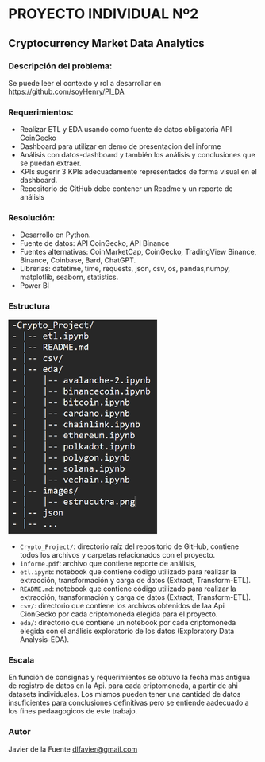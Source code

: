 # PROYECTO INDIVIDUAL Nº2
## Cryptocurrency Market Data Analytics

### Descripción del problema:
Se puede leer el contexto y rol a desarrollar en https://github.com/soyHenry/PI_DA

### Requerimientos:
- Realizar ETL y EDA usando como fuente de datos obligatoria API CoinGecko
- Dashboard para utilizar en demo de presentacion del informe 
- Análisis con datos-dashboard y también los análisis y conclusiones que se puedan extraer.
- KPIs sugerir 3 KPIs adecuadamente representados de forma visual en el dashboard.
- Repositorio de GitHub debe contener un Readme y un reporte de análisis



### Resolución:
- Desarrollo en Python.
- Fuente de datos: API CoinGecko, API Binance
- Fuentes alternativas: CoinMarketCap, CoinGecko, TradingView Binance, Binance, Coinbase, Bard, ChatGPT.
- Librerias: datetime, time, requests, json, csv, os, pandas,numpy, matplotlib, seaborn, statistics.
- Power BI

### Estructura


<img src="images/estructura.png" alt="Descripción de la imagen" width="300">



- `Crypto_Project/`: directorio raíz del repositorio de GitHub, contiene todos los archivos y carpetas relacionados con el proyecto.
- `informe.pdf`: archivo que contiene reporte de análisis, 
- `etl.ipynb`: notebook que contiene código utilizado para realizar la extracción, transformación y carga de datos (Extract, Transform-ETL).
- `README.md`: notebook que contiene código utilizado para realizar la extracción, transformación y carga de datos (Extract, Transform-ETL).
- `csv/`: directorio que contiene los archivos obtenidos de laa Api CionGecko por cada criptomoneda elegida para el proyecto.
- `eda/`: directorio que contiene un notebook por cada criptomoneda elegida con el análisis exploratorio de los datos (Exploratory Data Analysis-EDA).

### Escala
En función de consignas y requerimientos se obtuvo la fecha mas antigua de registro de datos en la Api. para cada criptomoneda, a partir de ahi datasets individuales.
Los mismos pueden tener una cantidad de datos insuficientes para conclusiones definitivas pero se entiende aadecuado a los fines pedaagogicos de este trabajo. 

### Autor
Javier de la Fuente  dlfavier@gmail.com
